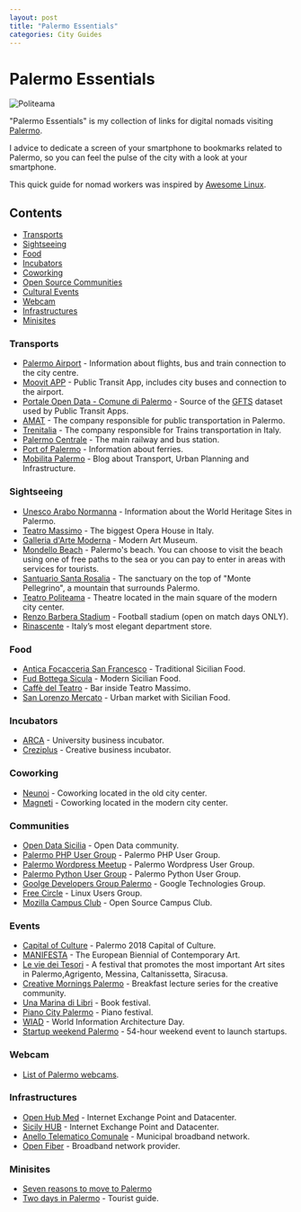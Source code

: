 ```yaml
---
layout: post
title: "Palermo Essentials"
categories: City Guides
---
```


# Palermo Essentials

![Politeama](https://raw.githubusercontent.com/marcofromsicily/blog/master/images/politeama.jpg)

"Palermo Essentials" is my collection of links for digital nomads visiting [Palermo](https://www.comune.palermo.it/).

I advice to dedicate a screen of your smartphone to bookmarks related to Palermo, so you can feel the pulse of the city with a look at your smartphone.

This quick guide for nomad workers was inspired by [Awesome Linux](https://github.com/madbob/awesome-linux-dev).


## Contents

* [Transports](#transports)
* [Sightseeing](#sightseeing)
* [Food](#food)
* [Incubators](#incubators)
* [Coworking](#coworking)
* [Open Source Communities](#communities)
* [Cultural Events](#events)  
* [Webcam](#webcam)
* [Infrastructures](#infrastructures)
* [Minisites](#minisites)

### Transports

* [Palermo Airport](http://www.gesap.it/) - Information about flights, bus and train connection to the city centre.
* [Moovit APP](https://www.moovitapp.com/) - Public Transit App, includes city buses and connection to the airport.
* [Portale Open Data - Comune di Palermo](https://opendata.comune.palermo.it/) - Source of the [GFTS](https://en.wikipedia.org/wiki/General_Transit_Feed_Specification) dataset used by Public Transit Apps.
* [AMAT](http://amat.pa.it/) - The company responsible for public transportation in Palermo.
* [Trenitalia](http://www.trenitalia.com/) -  The company responsible for Trains transportation in Italy.
* [Palermo Centrale](http://www.palermocentrale.it/) -  The main railway and bus station.
* [Port of Palermo](http://www.portpalermo.it/) - Information about ferries.
* [Mobilita Palermo](http://palermo.mobilita.org/) - Blog about Transport, Urban Planning and Infrastructure.


### Sightseeing

* [Unesco Arabo Normanna](http://www.unescoarabonormanna.it/) - Information about the World Heritage Sites in Palermo.
* [Teatro Massimo](http://www.teatromassimo.it/) - The biggest Opera House in Italy.
* [Galleria d'Arte Moderna](http://www.gampalermo.it/) - Modern Art Museum.
* [Mondello Beach](http://www.mondellomare.it/) - Palermo's beach. You can choose to visit the beach using one of free paths to the sea or you can pay to enter in areas with services for tourists.
* [Santuario Santa Rosalia](http://www.santuariosantarosalia.it/) - The sanctuary on the top of "Monte Pellegrino", a mountain that surrounds Palermo.
* [Teatro Politeama](http://www.orchestrasinfonicasiciliana.it/) - Theatre located in the main square of the modern city center.
* [Renzo Barbera Stadium](http://palermocalcio.it/) - Football stadium (open on match days ONLY).
* [Rinascente](https://www.rinascente.it/) - Italy’s most elegant department store.

### Food

* [Antica Focacceria San Francesco](http://mobile.anticafocacceria.it) - Traditional Sicilian Food.
* [Fud Bottega Sicula](http://www.fud.it/) - Modern Sicilian Food.
* [Caffè del Teatro](http://www.caffedelteatromassimo.it/) - Bar inside Teatro Massimo.
* [San Lorenzo Mercato](http://www.sanlorenzomercato.it/) - Urban market with Sicilian Food.

### Incubators

* [ARCA](http://www.consorzioarca.it/) - University business incubator.
* [Creziplus](https://www.creziplus.it/) - Creative business incubator.

### Coworking

* [Neunoi](http://www.neunoi.it/) - Coworking located in the old city center.
* [Magneti](http://www.magnetico.work/) - Coworking located in the modern city center.

### Communities

* [Open Data Sicilia](http://opendatasicilia.it/) - Open Data community.
* [Palermo PHP User Group](http://palermo.grusp.org/) - Palermo PHP User Group.
* [Palermo Wordpress Meetup](https://www.meetup.com/it-IT/Palermo-WordPress-Meetup/) - Palermo Wordpress User Group.
* [Palermo Python User Group](https://www.facebook.com/groups/pythonuserspalermo/?fref=ts) - Palermo Python User Group.
* [Goolge Developers Group Palermo](https://sites.google.com/site/palermogtug/) - Google Technologies Group.
* [Free Circle](https://www.thefreecircle.org/) - Linux Users Group.
* [Mozilla Campus Club](https://www.facebook.com/mccpalermo/) - Open Source Campus Club.

### Events

* [Capital of Culture](http://www.palermocapitalecultura.it/) - Palermo 2018 Capital of Culture.
* [MANIFESTA](http://m12.manifesta.org/) - The European Biennial of Contemporary Art.
* [Le vie dei Tesori](http://www.leviedeitesori.com/) - A festival that promotes the most important Art sites in Palermo,Agrigento, Messina, Caltanissetta, Siracusa.
* [Creative Mornings Palermo](https://creativemornings.com/cities/pmo) - Breakfast lecture series for the creative community.
* [Una Marina di Libri](http://unamarinadilibri.it/) - Book festival.
* [Piano City Palermo](http://www.pianocitypalermo.it/) - Piano festival.
* [WIAD](http://www.wiadpalermo.com/) - World Information Architecture Day.
* [Startup weekend Palermo](https://startupweekend.org/) - 54-hour weekend event to launch startups.

### Webcam

* [List of Palermo webcams](https://www.skylinewebcams.com/it/webcam/italia/sicilia/palermo.html).


### Infrastructures

* [Open Hub Med](https://www.openhubmed.it/) - Internet Exchange Point and Datacenter.
* [Sicily HUB](http://www.tisparkle.com/default.aspx?idPage=2509) - Internet Exchange Point and Datacenter.
* [Anello Telematico Comunale](https://umap.openstreetmap.fr/it/map/anello-telematico-comunale-palermo_71124#13/38.1381/13.3880) - Municipal broadband network.
* [Open Fiber](http://openfiber.it/) - Broadband network provider.


### Minisites

* [Seven reasons to move to Palermo](http://www.marcolombardo.com/movetopalermo/)
* [Two days in Palermo](http://www.marcolombardo.com/twodaysinpalermo/) - Tourist guide.
